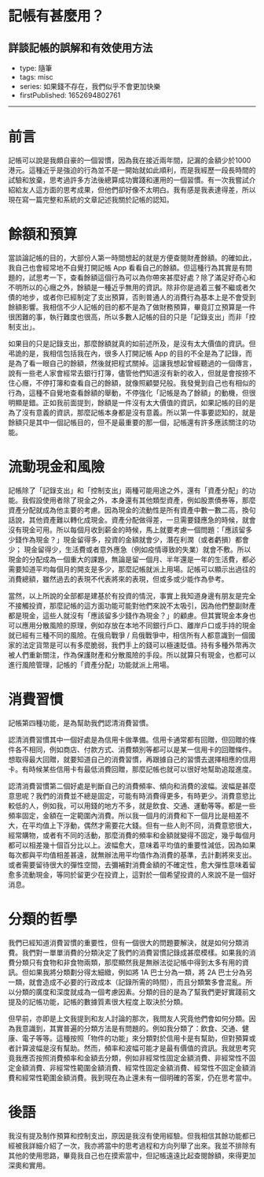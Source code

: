 # 記帳有甚麼用？

## 詳談記帳的誤解和有效使用方法

- type: 隨筆
- tags: misc
- series: 如果錢不存在，我們似乎不會更加快樂
- firstPublished: 1652694802761

---

# 前言

記帳可以說是我頗自豪的一個習慣，因為我在接近兩年間，記漏的金額少於1000港元。這種近乎是強迫的行為並不是一開始就如此順利，而是我經歷一段長時間的試驗和放棄，思考過許多方法後總算成功實踐和運用的一個習慣。有一次我嘗試介紹給友人這方面的思考成果，但他們卻好像不太明白。我有感是我表達得差，所以現在寫一篇完整和系統的文章記述我關於記帳的認知。

# 餘額和預算

當談論記帳的目的，大部份人第一時間想起的就是方便查閱財產餘額。的確如此，我自己也會經常地不自覺打開記帳 App 看看自己的餘額。但這種行為其實是有問題的，試思考一下，查看餘額這個行為可以為你帶來甚麼好處？除了滿足好奇心和不明所以的心癮之外，餘額是一種近乎無用的資訊。除非你是過着三餐不繼或者欠債的地步，或者你已經制定了支出預算，否則普通人的消費行為基本上是不會受到餘額影響。我相信不少人記帳的目的都不是為了做財務預算，畢竟訂立預算是一件很困難的事，執行難度也很高，所以多數人記帳的目的只是「記錄支出」而非「控制支出」。

如果目的只是記錄支出，那麼餘額就真的如前述所及，是沒有太大價值的資訊。但弔詭的是，我相信包括我在內，很多人打開記帳 App 的目的不全是為了記錄，而是為了看一眼自己的餘額，然後就把程式關掉。這讓我想起曾經聽過的一個傳言，說有一些老人家會經常去銀行打簿，儘管他們知道沒有新的收入，但就是會按捺不住心癮，不停打簿和查看自己的餘額，就像照顧嬰兒般。我發覺到自己也有相似的行為，這種不自覺地查看餘額的舉動，不停強化「記帳是為了餘額」的動機，但很明顯是錯。正如我前面提到，餘額是一件沒有太大價值的資訊，如果記帳的目的是為了沒有意義的資訊，那麼記帳本身都是沒有意義。所以第一件事要認知的，就是餘額只是其中一個記帳目的，但不是最重要的那一個，記帳還有許多應該關注的功能。

# 流動現金和風險

記帳除了「記錄支出」和「控制支出」兩種可能用途之外，還有「資產分配」的功能。我假設使用者除了現金之外，本身還有其他類型資產，例如股票債券等，那麼資產分配就成為他主要的考慮。因為現金的流動性是所有資產中數一數二高，換句話說，其他資產難以轉化成現金。資產分配做得差，一旦需要錢應急的時候，就會沒有現金可用。所以每個月收到薪金的時候，馬上就要考慮一個問題：「應該留多少錢作為現金？」現金留得多，投資的金額就會少，潛在利潤（或者虧損）都會少； 現金留得少，生活費或者意外應急（例如疫情導致的失業）就會不敷。所以現金的分配成為一個重大的課題，無論是留一個月、半年還是一年的生活費，都必需要知道平均每個月的開支是多少，那麼記帳就派上用場。記帳可以顯示出過往的消費總額，雖然過去的表現不代表將來的表現，但或多或少能作為參考。

當然，以上所說的全部都是建基於有投資的情況，事實上我知道身邊有朋友是完全不接觸投資，那麼記帳的這方面功能可能對他們來說不太吸引，因為他們整副財產都是現金，這些人就沒有「應該留多少錢作為現金？」的顧慮。但其實現金本身也可以應用分散風險的原理，例如存放在本地不同銀行戶口、離岸戶口或手持的現金就已經有三種不同的風險。在俄烏戰爭 / 烏俄戰爭中，相信所有人都意識到一個國家的法定貨幣是可以有多麼脆弱，我們手上的錢可以極速貶值。持有多種外幣再次被人們重新關注，作為保護財產和分散風險的手段。所以就算只有現金，也都可以進行風險管理，記帳的「資產分配」功能就派上用場。

# 消費習慣

記帳第四種功能，是為幫助我們認清消費習慣。

認清消費習慣其中一個好處是為信用卡做準備。信用卡通常都有回贈，但回贈的條件各不相同，例如商店、付款方式、消費類別等都可以是某一信用卡的回贈條件。想取得最大回贈，就要知道自己的消費習慣，再跟據自己的習慣去選擇相應的信用卡。有時候某些信用卡有最低消費回贈，那麼記帳也就可以很好地幫助追蹤進度。

認清消費習慣第二個好處是判斷自己的消費頻率、傾向和消費的波幅。波幅是甚麼意思呢？我們的消費並不總是固定，可能有時消費得更多，有時更少。消費意慾比較低的人，例如我，可以用錢的地方不多，就是飲食、交通、運動等等。都是一些頻率固定，金額在一定範圍內消費。所以我一個月的消費和下一個月比是相差不大，在平均值上下浮動，偶然才需要花大錢。但有一些人則不同，消費意慾很大，經常購物，或者有不同的活動，那麼消費的頻率和金額就變得不固定，幾乎每個月都可以相差幾十個百分比以上。波幅愈大，意味着平均值的重要性減低，因為如果每次都與平均值相差甚遠，就無辦法用平均值作為消費的基準，去計劃將來支出。或者需要留待很大的彈性空間，去彌補對消費金額的不確定性，愈大彈性意味着留愈多流動現金，等同於留更少在投資上，這對於一個希望投資的人來說不是一個好消息。

# 分類的哲學

我們已經知道消費習慣的重要性，但有一個很大的問題要解決，就是如何分類消費。我們對一單單消費的分類決定了我們的消費習慣記錄成甚麼模樣。如果我的消費分類只有食物和非食物兩類，那麼顯然我是無辦法從記帳中得到太多有用的資訊。但如果我將分類劃分得太細緻，例如將 1A 巴士分為一類，將 2A 巴士分為另一類，就會造成不必要的行政成本（記錄所需的時間），而且分類繁多會混亂。所以分類的廣度和深度就成為一個考慮因素。分類的目的是為了幫我們更好實踐前文提及的記帳功能，記帳的數據質素很大程度上取決於分類。

但早前，亦即是上文我提到和友人討論的那次，我問友人究竟他們會如何分類。因為我意識到，其實普遍的分類方法是有問題的。例如我分類了：飲食、交通、健康、電子等等。這種按照「物件的功能」來分類對於信用卡是有幫助，但對預算或者計算波幅是沒有幫助。然而，頻率和波幅可能才是最有價值的資訊。我就思考究竟我應否按照消費頻率和金額去分類，例如非經常性固定金額消費、非經常性不固定金額消費、非經常性範圍金額消費、經常性固定金額消費、經常性不固定金額消費和經常性範圍金額消費。我到現在為止還未有一個明確的答案，仍在思考當中。

# 後語

我沒有提及制作預算和控制支出，原因是我沒有使用經驗。但我相信其餘功能都已經被我詳細介紹了一次，我亦將當中的思考過程和方向列舉了出來。我並不排除有其他的使用思路，畢竟我自己也在摸索當中，但記帳遠遠比起查閱餘額，來得更加深奧和實用。